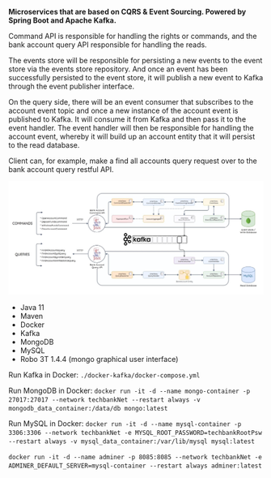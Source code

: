 **Microservices that are based on CQRS & Event Sourcing.
Powered by Spring Boot and Apache Kafka.**

Command API is responsible for handling the rights or commands, and the bank account query API responsible for handling the reads.

The events store will be responsible for persisting a new events to the event store via the events store repository. And once an event has been successfully persisted to the event store, it will publish a new event to Kafka through the event publisher interface.

On the query side, there will be an event consumer that subscribes to the account event topic and once a new instance of the account event is published to Kafka. It will consume it from Kafka and then pass it to the event handler. The event handler will then be responsible for handling the account event, whereby it will build up an account entity that it will persist to the read database.

Client can, for example, make a find all accounts query request over to the bank account query restful API.

![pic-01](./architecture/architecture_pic.jpg)


- Java 11
- Maven
- Docker
- Kafka
- MongoDB
- MySQL
- Robo 3T 1.4.4 (mongo graphical user interface)

Run Kafka in Docker: `./docker-kafka/docker-compose.yml`

Run MongoDB in Docker:
``
docker run -it -d --name mongo-container -p 27017:27017 --network techbankNet --restart always -v mongodb_data_container:/data/db mongo:latest
``

Run MySQL in Docker:
``
docker run -it -d --name mysql-container -p 3306:3306 --network techbankNet -e MYSQL_ROOT_PASSWORD=techbankRootPsw --restart always -v mysql_data_container:/var/lib/mysql mysql:latest
``

``
docker run -it -d --name adminer -p 8085:8085 --network techbankNet -e ADMINER_DEFAULT_SERVER=mysql-container --restart always adminer:latest
``